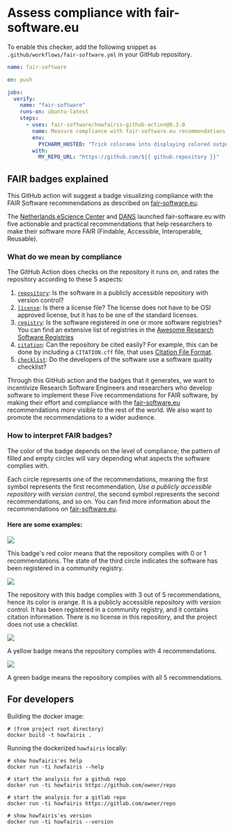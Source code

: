 # Assess compliance with fair-software.eu

To enable this checker, add the following snippet as ``.github/workflows/fair-software.yml`` in your GitHub repository.

```yaml
name: fair-software

on: push

jobs:
  verify:
    name: "fair-software"
    runs-on: ubuntu-latest
    steps:
      - uses: fair-software/howfairis-github-action@0.3.0
        name: Measure compliance with fair-software.eu recommendations
        env:
          PYCHARM_HOSTED: "Trick colorama into displaying colored output" 
        with:
          MY_REPO_URL: "https://github.com/${{ github.repository }}"
```

## FAIR badges explained

This GitHub action will suggest a badge visualizing compliance with the FAIR Software
recommendations as described on [fair-software.eu](https://fair-software.eu/).

The [Netherlands eScience Center](https://www.esciencecenter.nl/) and [DANS](https://dans.knaw.nl/) launched
fair-software.eu with five actionable and practical recommendations that help researchers to make their software more
FAIR (Findable, Accessible, Interoperable, Reusable).

### What do we mean by compliance

The GitHub Action does checks on the repository it runs on, and rates the repository according to these 5 aspects:

1. [``repository``](https://fair-software.eu/recommendations/repository): Is the software in a publicly accessible
repository with version control?
1. [``license``](https://fair-software.eu/recommendations/license): Is there a license file? The license does not have
to be OSI approved license, but it has to be one of the standard licenses.
1. [``registry``](https://fair-software.eu/recommendations/registry): Is the software registered in one or more software
registries? You can find an extensive list of registries in the [Awesome Research Software
Registries](https://github.com/NLeSC/awesome-research-software-registries)
1. [``citation``](https://fair-software.eu/recommendations/citation): Can the repository be cited easily? For example,
this can be done by including a ``CITATION.cff`` file, that uses [Citation File
Format](https://citation-file-format.github.io/).
1. [``checklist``](https://fair-software.eu/recommendations/checklist): Do the developers of the software use a software
quality checklist?

Through this GitHub action and the badges that it generates, we want to incentivize Research Software Engineers and
researchers who develop software to implement these Five recommendations for FAIR software, by making their effort and
compliance with the [fair-software.eu](https://fair-software.eu) recommendations more visible to the rest of the world.
We also want to promote the recommendations to a wider audience.

### How to interpret FAIR badges?

The color of the badge depends on the level of compliance; the pattern of filled and empty circles will vary depending
what aspects the software complies with.

Each circle represents one of the recommendations, meaning the first symbol represents the first recommendation, _Use a
publicly accessible repository with version control_, the second symbol represents the second recommendations, and so
on. You can find more information about the recommendations on [fair-software.eu](https://fair-software.eu/).

#### Here are some examples:

![](https://img.shields.io/badge/fair--software.eu-%E2%97%8B%20%E2%97%8B%20%E2%97%8F%20%E2%97%8B%20%E2%97%8B-red)

This badge's red color means that the repository complies with 0 or 1 recommendations. The state of the third circle
indicates the software has been registered in a community registry.

![](https://img.shields.io/badge/fair--software.eu-%E2%97%8F%20%E2%97%8B%20%E2%97%8F%20%E2%97%8F%20%E2%97%8B-orange)

The repository with this badge complies with 3 out of 5 recommendations, hence its color is orange. It is a publicly
accessible repository with version control. It has been registered in a community registry, and it contains citation
information. There is no license in this repository, and the project does not use a checklist.

![](https://img.shields.io/badge/fair--software.eu-%E2%97%8F%20%E2%97%8F%20%E2%97%8F%20%E2%97%8F%20%E2%97%8B-yellow)

A yellow badge means the repository complies with 4 recommendations.

![](https://img.shields.io/badge/fair--software.eu-%E2%97%8F%20%E2%97%8F%20%E2%97%8F%20%E2%97%8F%20%E2%97%8F-green)

A green badge means the repository complies with all 5 recommendations.

## For developers

Building the docker image:

```shell
# (from project root directory)
docker build -t howfairis .
```

Running the dockerized ``howfairis`` locally:

```shell
# show howfairis'es help
docker run -ti howfairis --help
```

```shell
# start the analysis for a github repo
docker run -ti howfairis https://github.com/owner/repo

# start the analysis for a gitlab repo
docker run -ti howfairis https://gitlab.com/owner/repo
```

```shell
# show howfairis'es version
docker run -ti howfairis --version
```
